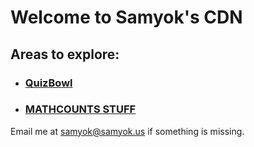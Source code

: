 # Welcome to Samyok's CDN

## Areas to explore: 
- ### [QuizBowl](//cdn.samyok.us/qb)
- ### [MATHCOUNTS STUFF](//cdn.samyok.us/mc%20cp.pdf)

Email me at [samyok@samyok.us](mailto:samyok@samyok.us) if something is missing. 
